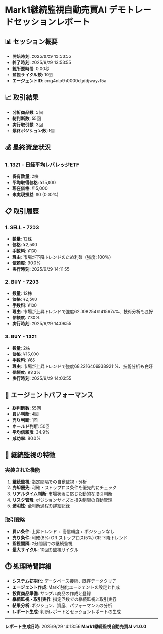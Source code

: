 # Mark1継続監視自動売買AI デモトレードセッションレポート

## 📊 セッション概要

- **開始時刻**: 2025/9/29 13:53:55
- **終了時刻**: 2025/9/29 13:53:55
- **総所要時間**: 0.00秒
- **監視サイクル数**: 10回
- **エージェントID**: cmg4nlp9n0000dgddjwayvf5a

## 📈 取引結果

- **分析商品数**: 5個
- **総判断数**: 55回
- **実行取引数**: 3回
- **最終ポジション数**: 1個

## 💰 最終資産状況


### 1. 1321 - 日経平均レバレッジETF
- **保有数量**: 2株
- **平均取得価格**: ¥15,000
- **現在価格**: ¥15,000
- **未実現損益**: ¥0 (0.00%)


## 📋 取引履歴


### 1. SELL - 7203
- **数量**: 12株
- **価格**: ¥2,500
- **手数料**: ¥130
- **理由**: 市場が下降トレンドのため利確（強度: 100%）
- **信頼度**: 90.0%
- **実行時刻**: 2025/9/29 14:11:55


### 2. BUY - 7203
- **数量**: 12株
- **価格**: ¥2,500
- **手数料**: ¥130
- **理由**: 市場が上昇トレンドで強度62.00825461415674%、技術分析も良好
- **信頼度**: 77.0%
- **実行時刻**: 2025/9/29 14:09:55


### 3. BUY - 1321
- **数量**: 2株
- **価格**: ¥15,000
- **手数料**: ¥65
- **理由**: 市場が上昇トレンドで強度68.22164099389211%、技術分析も良好
- **信頼度**: 83.2%
- **実行時刻**: 2025/9/29 14:03:55


## 🤖 エージェントパフォーマンス


- **総判断数**: 55回
- **買い判断**: 4回
- **売り判断**: 1回
- **ホールド判断**: 50回
- **平均信頼度**: 34.9%
- **成功率**: 80.0%


## 🔄 継続監視の特徴

### 実装された機能

1. **継続監視**: 指定間隔での自動監視・分析
2. **売却優先**: 利確・ストップロス条件を優先的にチェック
3. **リアルタイム判断**: 市場状況に応じた動的な取引判断
4. **リスク管理**: ポジションサイズと損失制限の自動管理
5. **透明性**: 全判断過程の詳細記録

### 取引戦略

- **買い条件**: 上昇トレンド + 高信頼度 + ポジションなし
- **売り条件**: 利確(8%) OR ストップロス(5%) OR 下降トレンド
- **監視間隔**: 2分間隔での継続監視
- **最大サイクル**: 10回の監視サイクル

## ⏱️ 処理時間詳細

- **システム初期化**: データベース接続、既存データクリア
- **エージェント作成**: Mark1強化エージェントの設定と作成
- **投資商品準備**: サンプル商品の作成と登録
- **継続監視・取引実行**: 指定回数での継続監視と取引実行
- **結果分析**: ポジション、資産、パフォーマンスの分析
- **レポート生成**: 判断レポートとセッションレポートの生成

---

**レポート生成日時**: 2025/9/29 14:13:56
**Mark1継続監視自動売買AI v1.0.0**
